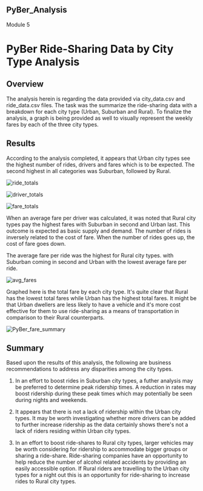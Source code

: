 ## PyBer_Analysis
Module 5

# PyBer Ride-Sharing Data by City Type Analysis

## Overview
The analysis herein is regarding the data provided via city_data.csv and ride_data.csv files. The task was the summarize the ride-sharing data with a breakdown for each city type (Urban, Suburban and Rural). To finalize the analysis, a graph is being provided as well to visually represent the weekly fares by each of the three city types.


## Results
According to the analysis completed, it appears that Urban city types see the highest number of rides, drivers and fares which is to be expected. The second highest in all categories was Suburban, followed by Rural.

![ride_totals](https://user-images.githubusercontent.com/90632470/138509998-a9f04d46-1e72-4d44-ab3f-b26c59368eef.PNG)

![driver_totals](https://user-images.githubusercontent.com/90632470/138510025-d775b043-fbab-4565-8375-ec8a7f9ecb54.PNG)

![fare_totals](https://user-images.githubusercontent.com/90632470/138510026-9918d544-11b8-465d-8fff-f66870d99f5d.PNG)


When an average fare per driver was calculated, it was noted that Rural city types pay the highest fares with Suburban in second and Urban last.  This outcome is expected as basic supply and demand. The number of rides is inversely related to the cost of fare. When the number of rides goes up, the cost of fare goes down.

The average fare per ride was the highest for Rural city types. with Suburban coming in second and Urban with the lowest average fare per ride.

![avg_fares](https://user-images.githubusercontent.com/90632470/138509907-0ab416bd-a11f-4eb8-bd28-08d70b27dec0.PNG)

Graphed here is the total fare by each city type. It's quite clear that Rural has the lowest total fares while Urban has the highest total fares. It might be that Urban dwellers are less likely to have a vehicle and it's more cost effective for them to use ride-sharing as a means of transportation in comparison to their Rural counterparts.

![PyBer_fare_summary](https://user-images.githubusercontent.com/90632470/138509954-44b5c973-23fe-4ba0-b232-12bdcd343274.png)

## Summary
Based upon the results of this analysis, the following are business recommendations to address any disparities among the city types.

1. In an effort to boost rides in Suburban city types, a futher analysis may be preferred to determine peak ridership times. A reduction in rates may boost ridership during these peak times which may potentially be seen during nights and weekends.

2. It appears that there is not a lack of ridership within the Urban city types. It may be worth investigating whether more drivers can be added to further increase ridership as the data certainly shows there's not a lack of riders residing within Urban city types.

3. In an effort to boost ride-shares to Rural city types, larger vehicles may be worth considering for ridership to accommodate bigger groups or sharing a ride-share. Ride-sharing companies have an opportunity to help reduce the number of alcohol related accidents by providing an easily accessible option. If Rural riders are travelling to the Urban city types for a night out this is an opportunity for ride-sharing to increase rides to Rural city types.
